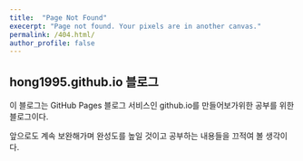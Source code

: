 ```yaml
---
title:  "Page Not Found"
execerpt: "Page not found. Your pixels are in another canvas."
permalink: /404.html/
author_profile: false
---
```


## hong1995.github.io 블로그

이 블로그는 GitHub Pages 블로그 서비스인 github.io를 만들어보가위한 공부를 위한 블로그이다.

앞으로도 계속 보완해가며 완성도를 높일 것이고 공부하는 내용들을 끄적여 볼 생각이다.

